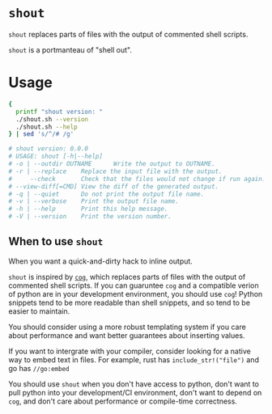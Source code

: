 # `shout`

`shout` replaces parts of files with the output of commented shell scripts.

`shout` is a portmanteau of "shell out".

# Usage
<!-- {{{sh skip=1 -->
```sh
{
  printf "shout version: "
  ./shout.sh --version
  ./shout.sh --help
} | sed 's/^/# /g'
```
<!-- }}} skip=1 -->
<!-- {{{out skip=1 -->
```sh
# shout version: 0.0.0
# USAGE: shout [-h|--help]
# -o | --outdir OUTNAME      Write the output to OUTNAME.
# -r | --replace    Replace the input file with the output.
#     --check       Check that the files would not change if run again.
# --view-diff[=CMD] View the diff of the generated output.
# -q | --quiet      Do not print the output file name.
# -v | --verbose    Print the output file name.
# -h | --help       Print this help message.
# -V | --version    Print the version number.
```
<!-- }}} skip=1 -->

## When to use `shout`

When you want a quick-and-dirty hack to inline output.

`shout` is inspired by [`cog`][cog], which replaces parts of files with the output of commented shell scripts.
If you can guaruntee `cog` and a compatible verion of python are in your development environment, you should use `cog`!
Python snippets tend to be more readable than shell snippets, and so tend to be easier to maintain.

You should consider using a more robust templating system if you care about performance and want better guarantees about inserting values.

If you want to intergrate with your compiler, consider looking for a native way to embed text in files.
For example, rust has `include_str!("file")` and go has `//go:embed`
<!-- TODO: link -->

You should use `shout` when you don't have access to python, don't want to pull python into your development/CI environment, don't want to depend on `cog`, and don't care about performance or compile-time correctness.


<!-- comments -->
[cog]: https://cog.readthedocs.io/en/latest/
